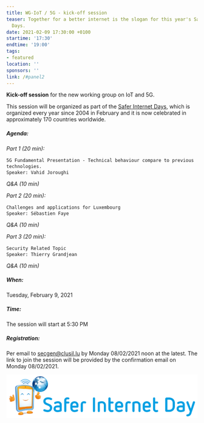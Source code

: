 ```yaml
---
title: WG-IoT / 5G - kick-off session
teaser: Together for a better internet is the slogan for this year's Safer Internet
  Days.
date: 2021-02-09 17:30:00 +0100
startime: '17:30'
endtime: '19:00'
tags:
- featured
location: ''
sponsors: ''
link: /#panel2
---
```

**Kick-off session** for the new working group on IoT and 5G.

This session will be organized as part of the [Safer Internet Days](https://www.bee-secure.lu/de/event/safer-internet-day-2021/), which is organized every year since 2004 in February and it is now celebrated in approximately 170 countries worldwide.

##### Agenda:

_Part 1 (20 min):_

    5G Fundamental Presentation - Technical behaviour compare to previous technologies.
    Speaker: Vahid Joroughi

_Q&A (10 min)_

_Part 2 (20 min):_

    Challenges and applications for Luxembourg
    Speaker: Sébastien Faye

_Q&A (10 min)_

_Part 3 (20 min):_

    Security Related Topic
    Speaker: Thierry Grandjean

_Q&A (10 min)_

##### When:

Tuesday, February 9, 2021

##### Time:

The session will start at 5:30 PM

##### Registration:

Per email to [secgen@clusil.lu](mailto:secgen@clusil.lu) by Monday 08/02/2021 noon at the latest. The link to join the session will be provided by the confirmation email on Monday 08/02/2021.

[![](/assets/img/logo-sid2021.svg)](https://www.bee-secure.lu/de/event/safer-internet-day-2021/)

